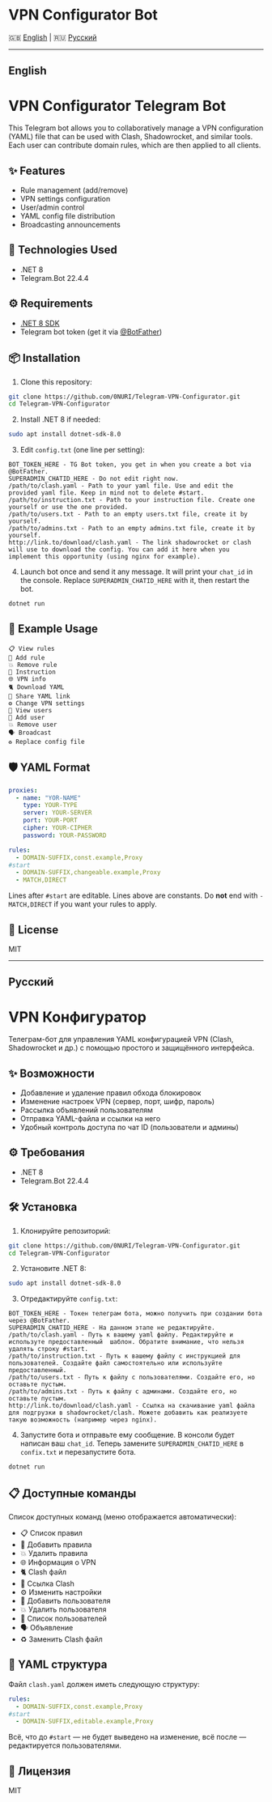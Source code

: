 # VPN Configurator Bot

🇬🇧 [English](#english) | 🇷🇺 [Русский](#русский)

---

## English

# VPN Configurator Telegram Bot

This Telegram bot allows you to collaboratively manage a VPN configuration (YAML) file that can be used with Clash, Shadowrocket, and similar tools. Each user can contribute domain rules, which are then applied to all clients.

## ✨ Features

- Rule management (add/remove)
- VPN settings configuration
- User/admin control
- YAML config file distribution
- Broadcasting announcements

## 🧩 Technologies Used

- .NET 8
- Telegram.Bot 22.4.4

## ⚙️ Requirements

- [.NET 8 SDK](https://dotnet.microsoft.com/en-us/download)
- Telegram bot token (get it via [@BotFather](https://t.me/botfather))

## 📦 Installation

1. Clone this repository:
```bash
git clone https://github.com/0NURI/Telegram-VPN-Configurator.git
cd Telegram-VPN-Configurator
```

2. Install .NET 8 if needed:
```bash
sudo apt install dotnet-sdk-8.0
```

3. Edit `config.txt` (one line per setting):
```
BOT_TOKEN_HERE - TG Bot token, you get in when you create a bot via @BotFather.
SUPERADMIN_CHATID_HERE - Do not edit right now.
/path/to/clash.yaml - Path to your yaml file. Use and edit the provided yaml file. Keep in mind not to delete #start.
/path/to/instruction.txt - Path to your instruction file. Create one yourself or use the one provided.
/path/to/users.txt - Path to an empty users.txt file, create it by yourself.
/path/to/admins.txt - Path to an empty admins.txt file, create it by yourself.
http://link.to/download/clash.yaml - The link shadowrocket or clash will use to download the config. You can add it here when you implement this opportunity (using nginx for example).
```

4. Launch bot once and send it any message. It will print your `chat_id` in the console. Replace `SUPERADMIN_CHATID_HERE` with it, then restart the bot.

```bash
dotnet run
```

## 🧪 Example Usage

```
📋 View rules
🔨 Add rule
💥 Remove rule
🚨 Instruction
🌐 VPN info
🐈 Download YAML
🔗 Share YAML link
⚙️ Change VPN settings
👥 View users
👤 Add user
💥 Remove user
🗣 Broadcast
♻️ Replace config file
```

## 🛡 YAML Format

```yaml
proxies:
  - name: "YOR-NAME"
    type: YOUR-TYPE
    server: YOUR-SERVER
    port: YOUR-PORT
    cipher: YOUR-CIPHER
    password: YOUR-PASSWORD

rules:
  - DOMAIN-SUFFIX,const.example,Proxy
#start
  - DOMAIN-SUFFIX,changeable.example,Proxy
  - MATCH,DIRECT
```

Lines after `#start` are editable. Lines above are constants. Do **not** end with `- MATCH,DIRECT` if you want your rules to apply.

## 📄 License

MIT


---

## Русский

# VPN Конфигуратор

Телеграм-бот для управления YAML конфигурацией VPN (Clash, Shadowrocket и др.) с помощью простого и защищённого интерфейса.

## ✨ Возможности

- Добавление и удаление правил обхода блокировок
- Изменение настроек VPN (сервер, порт, шифр, пароль)
- Рассылка объявлений пользователям
- Отправка YAML-файла и ссылки на него
- Удобный контроль доступа по чат ID (пользователи и админы)

## ⚙️ Требования

- .NET 8
- Telegram.Bot 22.4.4
  
## 🛠 Установка

1. Клонируйте репозиторий:
```bash
git clone https://github.com/0NURI/Telegram-VPN-Configurator.git
cd Telegram-VPN-Configurator
```

2. Установите .NET 8:
```bash
sudo apt install dotnet-sdk-8.0
```

3. Отредактируйте `config.txt`:
```
BOT_TOKEN_HERE - Токен телеграм бота, можно получить при создании бота через @BotFather.
SUPERADMIN_CHATID_HERE - На данном этапе не редактируйте.
/path/to/clash.yaml - Путь к вашему yaml файлу. Редактируйте и используте предоставленный  шаблон. Обратите внимание, что нельзя удалять строку #start.
/path/to/instruction.txt - Путь к вашему файлу с инструкцией для пользователей. Создайте файл самостоятельно или используйте предоставленный.
/path/to/users.txt - Путь к файлу с пользователями. Создайте его, но оставьте пустым.
/path/to/admins.txt - Путь к файлу с админами. Создайте его, но оставьте пустым.
http://link.to/download/clash.yaml - Ссылка на скачивание yaml файла для подгрузки в shadowrocket/clash. Можете добавить как реализуете такую возможность (например через nginx).
```

4. Запустите бота и отправьте ему сообщение. В консоли будет написан ваш `chat_id`. Теперь замените `SUPERADMIN_CHATID_HERE` в `confix.txt` и перезапустите бота.

```bash
dotnet run
```

## 📋 Доступные команды

Список доступных команд (меню отображается автоматически):
- 📋 Список правил
- 🔨 Добавить правила
- 💥 Удалить правила
- 🌐 Информация о VPN
- 🐈 Clash файл
- 🔗 Ссылка Clash
- ⚙️ Изменить настройки
- 👤 Добавить пользователя
- 💥 Удалить пользователя
- 👥 Список пользователей
- 🗣 Объявление
- ♻️ Заменить Clash файл

## 📂 YAML структура

Файл `clash.yaml` должен иметь следующую структуру:
```yaml
rules:
  - DOMAIN-SUFFIX,const.example,Proxy
#start
  - DOMAIN-SUFFIX,editable.example,Proxy
```
Всё, что до `#start` — не будет выведено на изменение, всё после — редактируется пользователями.

## 📝 Лицензия

MIT
